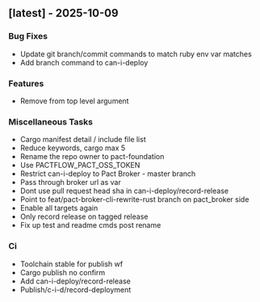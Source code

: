## [latest] - 2025-10-09

### Bug Fixes

- Update git branch/commit commands to match ruby env var matches
- Add branch command to can-i-deploy

### Features

- Remove  from top level argument

### Miscellaneous Tasks

- Cargo manifest detail / include file list
- Reduce keywords, cargo max 5
- Rename the repo owner to pact-foundation
- Use PACTFLOW_PACT_OSS_TOKEN
- Restrict can-i-deploy to Pact Broker - master branch
- Pass through broker url as var
- Dont use pull request head sha in can-i-deploy/record-release
- Point to feat/pact-broker-cli-rewrite-rust branch on pact_broker side
- Enable all targets again
- Only record release on tagged release
- Fix up test and readme cmds post rename

### Ci

- Toolchain stable for publish wf
- Cargo publish no confirm
- Add can-i-deploy/record-release
- Publish/c-i-d/record-deployment

<!-- generated by git-cliff -->
